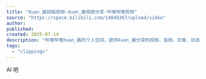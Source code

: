 ```yaml
---
title: "Xuan_酱投稿视频-Xuan_酱视频分享-哔哩哔哩视频"
source: "https://space.bilibili.com/14848367/upload/video"
author:
published:
created: 2025-07-14
description: "哔哩哔哩Xuan_酱的个人空间，提供Xuan_酱分享的视频、音频、文章、动态、收藏等内容，关注Xuan_酱账号，第一时间了解UP主动态。沉迷AI 无法自拔  合作：XuanJiang233（备注来意） 加入Xuan酱团队，简历投递yiqustudio@gmail.com"
tags:
  - "clippings"
---
```

AI 吧